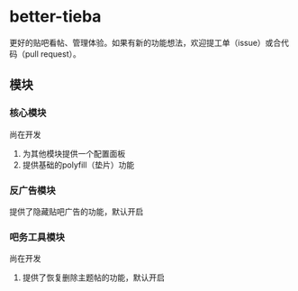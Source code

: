 <!--
 * @Author: Salt
 * @Date: 2022-01-19 23:27:28
 * @LastEditors: Salt
 * @LastEditTime: 2022-01-30 15:20:44
-->
# better-tieba

更好的贴吧看帖、管理体验。如果有新的功能想法，欢迎提工单（issue）或合代码（pull request）。

## 模块

### 核心模块

尚在开发

1. 为其他模块提供一个配置面板
2. 提供基础的polyfill（垫片）功能

### 反广告模块

提供了隐藏贴吧广告的功能，默认开启

### 吧务工具模块

尚在开发

1. 提供了恢复删除主题帖的功能，默认开启

